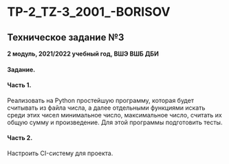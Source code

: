 # TP-2_TZ-3_2001_-BORISOV
## Техническое задание №3

**2 модуль, 2021/2022 учебный год, ВШЭ ВШБ ДБИ**

#### Задание. 
#### Часть 1.

Реализовать на Python простейшую программу, которая будет считывать из файла числа, а далее отдельными функциями искать среди этих чисел минимальное число, максимальное число, считать их общую сумму и произведение. Для этой программы подготовить тесты. 

#### Часть 2.

Настроить CI-систему для проекта.
